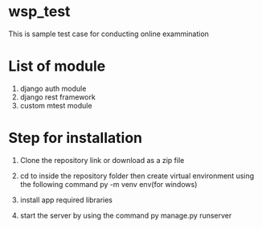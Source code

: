 # wsp_test

This is sample test case for conducting online exammination

# List of module
1. django auth module
2. django rest framework
3. custom mtest module

# Step for installation

1. Clone the repository link or download as a zip file

2. cd to inside the repository folder then create virtual environment using the following command py -m venv env(for windows)

3. install app required libraries

4. start the server by using the command py manage.py runserver
